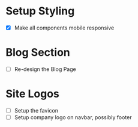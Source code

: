 # Setup Styling

- [x] Make all components mobile responsive

# Blog Section

- [ ] Re-design the Blog Page

# Site Logos

- [ ] Setup the favicon
- [ ] Setup company logo on navbar, possibly footer
